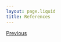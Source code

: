 ```yaml
---
layout: page.liquid
title: References
---
```

<div class="inline_nav">
<p><a href="/michael.healy/discussion/">Previous</a></p></div>